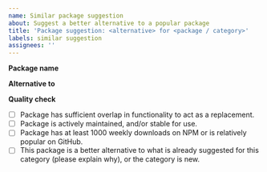 ```yaml
---
name: Similar package suggestion
about: Suggest a better alternative to a popular package
title: 'Package suggestion: <alternative> for <package / category>'
labels: similar suggestion
assignees: ''
---
```


**Package name**

**Alternative to**

<!-- Name popular package(s) this package is an alternative to. -->

**Quality check**

<!-- All of the below factors are considered for acceptance -->

- [ ] Package has sufficient overlap in functionality to act as a replacement.
- [ ] Package is actively maintained, and/or stable for use.
- [ ] Package has at least 1000 weekly downloads on NPM or is relatively popular on GitHub.
- [ ] This package is a better alternative to what is already suggested for this category (please explain why), or the category is new.
